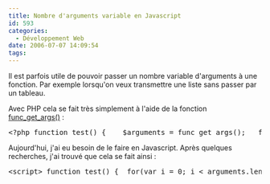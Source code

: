 ```yaml
---
title: Nombre d'arguments variable en Javascript
id: 593
categories:
  - Développement Web
date: 2006-07-07 14:09:54
tags:
---
```


Il est parfois utile de pouvoir passer un nombre variable d'arguments à une fonction. Par exemple lorsqu'on veux transmettre une liste sans passer par un tableau.

Avec PHP cela se fait très simplement à l'aide de la fonction [func_get_args()](http://fr2.php.net/manual/fr/function.func-get-args.php)&nbsp;:
 <pre>&lt;?php function test() { 	$arguments = func_get_args(); 	for ($i = 0, $taille = count($arguments); $i &lt; $taille; $i++) { 		echo $arguments[$i]; 	} } test('arg1', 'arg2', 'arg3'); ?&gt;</pre> 

Aujourd'hui, j'ai eu besoin de le faire en Javascript. Après quelques recherches, j'ai trouvé que cela se fait ainsi&nbsp;:
 <pre>&lt;script&gt; function test() { 	for(var i = 0; i &lt; arguments.length; i++) { 		alert(arguments[i]); 	} } test('arg1', 'arg2', 'arg3'); &lt;/script&gt;</pre>